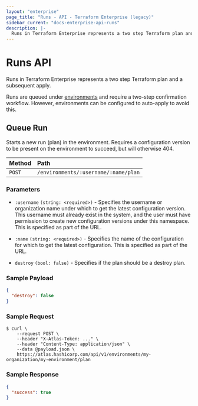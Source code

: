 ```yaml
---
layout: "enterprise"
page_title: "Runs - API - Terraform Enterprise (legacy)"
sidebar_current: "docs-enterprise-api-runs"
description: |-
  Runs in Terraform Enterprise represents a two step Terraform plan and a subsequent apply.
---
```


# Runs API

Runs in Terraform Enterprise represents a two step Terraform plan and a
subsequent apply.

Runs are queued under [environments](/docs/enterprise-legacy/api/environments.html)
and require a two-step confirmation workflow. However, environments
can be configured to auto-apply to avoid this.

## Queue Run

Starts a new run (plan) in the environment. Requires a configuration version to
be present on the environment to succeed, but will otherwise 404.

| Method | Path           |
| :----- | :------------- |
| `POST` | `/environments/:username/:name/plan` |

### Parameters

- `:username` `(string: <required>)` - Specifies the username or organization
  name under which to get the latest configuration version. This username must
  already exist in the system, and the user must have permission to create new
  configuration versions under this namespace. This is specified as part of the
  URL.

- `:name` `(string: <required>)` - Specifies the name of the configuration for
  which to get the latest configuration. This is specified as part of the URL.

- `destroy` `(bool: false)` - Specifies if the plan should be a destroy plan.

### Sample Payload

```json
{
  "destroy": false
}
```

### Sample Request

```text
$ curl \
    --request POST \
    --header "X-Atlas-Token: ..." \
    --header "Content-Type: application/json" \
    --data @payload.json \
    https://atlas.hashicorp.com/api/v1/environments/my-organization/my-environment/plan
```

### Sample Response

```json
{
  "success": true
}
```
